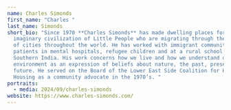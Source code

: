 ```yaml
---
name: Charles Simonds
first_name: "Charles "
last_name: Simonds
short_bio: "Since 1970 **Charles Simonds** has made dwelling places for an
  imaginary civilization of Little People who are migrating through the streets
  of cities throughout the world. He has worked with immigrant communities,
  patients in mental hospitals, refugee children and at a rural school in
  Southern India. His work concerns how we live and how we understand our built
  environment as an expression of beliefs about nature, the past, present and
  future. He served on the Board of the Lower East Side Coalition for Human
  Housing as a community advocate in the 1970’s. "
portraits:
  - media: 2024/09/charles-simonds
website: https://www.charles-simonds.com/
---
```

